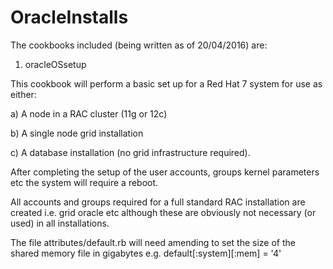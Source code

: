 
OracleInstalls
===============
The cookbooks included (being written as of 20/04/2016) are:

1) oracleOSsetup

This cookbook will perform a basic set up for a Red Hat 7 system for use as either:

  a) A node in a RAC cluster (11g or 12c)

  b) A single node grid installation

  c) A database installation (no grid infrastructure required).

After completing the setup of the user accounts, groups kernel parameters etc the system will require a reboot.

All accounts and groups required for a full standard RAC installation are created i.e. grid oracle etc although these are obviously not necessary (or used) in all installations.

The file attributes/default.rb will need amending to set the size of the shared memory file in gigabytes
e.g.
default[:system][:mem] = '4'


